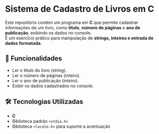 # Sistema de Cadastro de Livros em **C**

Este repositório contém um programa em **C** que permite cadastrar informações de um livro, como **título**, **número de páginas** e **ano de publicação**, exibindo os dados no console.  
É um exercício prático para manipulação de **strings, inteiros e entrada de dados formatada**.

## 🚀 Funcionalidades
- Ler o título do livro (string).
- Ler o número de páginas (inteiro).
- Ler o ano de publicação (inteiro).
- Exibir os dados cadastrados no console.

## 🛠️ Tecnologias Utilizadas
- **C**
- Biblioteca padrão `<stdio.h>`
- Biblioteca `<locale.h>` para suporte a acentuação
